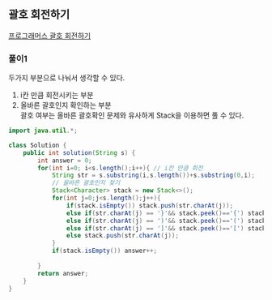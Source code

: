 ## 괄호 회전하기
[프로그래머스 괄호 회전하기](https://school.programmers.co.kr/tryouts/71891/challenges)


### 풀이1
두가지 부분으로 나눠서 생각할 수 있다.  
1. i칸 만큼 회전시키는 부분  
2. 올바른 괄호인지 확인하는 부분  
괄호 여부는 올바른 괄호확인 문제와 유사하게 Stack을 이용하면 풀 수 있다.  
~~~java
import java.util.*;

class Solution {
    public int solution(String s) {
        int answer = 0;
        for(int i=0; i<s.length();i++){ // i칸 만큼 회전
            String str = s.substring(i,s.length())+s.substring(0,i);
            // 올바른 괄호인지 찾기
            Stack<Character> stack = new Stack<>();
            for(int j=0;j<s.length();j++){
                if(stack.isEmpty()) stack.push(str.charAt(j));
                else if(str.charAt(j) == '}'&& stack.peek()=='{') stack.pop();
                else if(str.charAt(j) == ')'&& stack.peek()=='(') stack.pop();
                else if(str.charAt(j) == ']'&& stack.peek()=='[') stack.pop();
                else stack.push(str.charAt(j));
            }
            if(stack.isEmpty()) answer++;
            
        }
        return answer;
    }
}
~~~